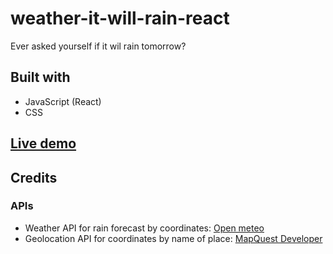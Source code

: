 # weather-it-will-rain-react

Ever asked yourself if it wil rain tomorrow?


##  Built with

- JavaScript (React)
- CSS

## [Live demo](https://moromichele.github.io/weather-it-will-rain-react/)

## Credits

### APIs

- Weather API for rain forecast by coordinates: [Open meteo](https://open-meteo.com/)
- Geolocation API for coordinates by name of place: [MapQuest Developer](https://developer.mapquest.com/)
